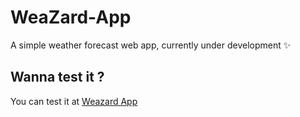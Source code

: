 # WeaZard-App
A simple weather forecast web app, currently under development ✨

## Wanna test it ?

You can test it at [Weazard App](https://weazard-app.netlify.app)
